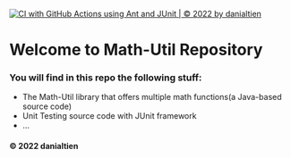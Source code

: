 [![CI with GitHub Actions using Ant and JUnit | © 2022 by danialtien](https://github.com/danialtien/math-util/actions/workflows/ci-junit.yml/badge.svg)](https://github.com/danialtien/math-util/actions/workflows/ci-junit.yml)

# Welcome to Math-Util Repository
### You will find in this repo the following stuff:
* The Math-Util library that offers multiple math functions(a Java-based source code)
* Unit Testing source code with JUnit framework
* ...


#### © 2022 danialtien